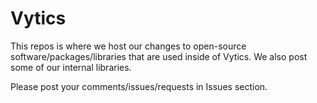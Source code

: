 # Vytics
This repos is where we host our changes to open-source software/packages/libraries that are used inside of Vytics. We also post some of our internal libraries.

Please post your comments/issues/requests in Issues section.
